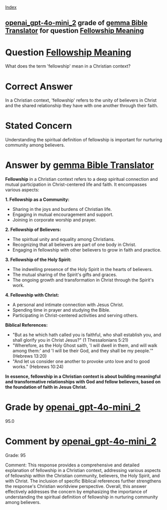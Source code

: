 
[Index](../../../../index.md)
## [openai_gpt-4o-mini_2](../../../grading_models/openai_gpt-4o-mini_2.md) grade of [gemma Bible Translator](../../../answering_models/gemma_Bible_Translator.md) for question [Fellowship Meaning](../../../questions/Fellowship_Meaning.md)

# Question [Fellowship Meaning](../../../questions/Fellowship_Meaning.md)
What does the term 'fellowship' mean in a Christian context?

# Correct Answer
In a Christian context, 'fellowship' refers to the unity of believers in Christ and the shared relationship they have with one another through their faith.

# Stated Concern
Understanding the spiritual definition of fellowship is important for nurturing community among believers.

# Answer by [gemma Bible Translator](../../../answering_models/gemma_Bible_Translator.md)
**Fellowship** in a Christian context refers to a deep spiritual connection and mutual participation in Christ-centered life and faith. It encompasses various aspects:

**1. Fellowship as a Community:**

* Sharing in the joys and burdens of Christian life.
* Engaging in mutual encouragement and support.
* Joining in corporate worship and prayer.

**2. Fellowship of Believers:**

* The spiritual unity and equality among Christians.
* Recognizing that all believers are part of one body in Christ.
* Engaging in fellowship with other believers to grow in faith and practice.

**3. Fellowship of the Holy Spirit:**

* The indwelling presence of the Holy Spirit in the hearts of believers.
* The mutual sharing of the Spirit's gifts and graces.
* The ongoing growth and transformation in Christ through the Spirit's work.

**4. Fellowship with Christ:**

* A personal and intimate connection with Jesus Christ.
* Spending time in prayer and studying the Bible.
* Participating in Christ-centered activities and serving others.

**Biblical References:**

* "But as he which hath called you is faithful, who shall establish you, and shall glorify you in Christ Jesus?" (1 Thessalonians 5:21)
* "Wherefore, as the Holy Ghost saith, 'I will dwell in them, and will walk among them:' and 'I will be their God, and they shall be my people.'" (Hebrews 13:20)
* "And let us consider one another to provoke unto love and to good works." (Hebrews 10:24)

**In essence, fellowship in a Christian context is about building meaningful and transformative relationships with God and fellow believers, based on the foundation of faith in Jesus Christ.**

# Grade by [openai_gpt-4o-mini_2](../../../grading_models/openai_gpt-4o-mini_2.md)
95.0

# Comment by [openai_gpt-4o-mini_2](../../../grading_models/openai_gpt-4o-mini_2.md)
Grade: 95

Comment: This response provides a comprehensive and detailed explanation of fellowship in a Christian context, addressing various aspects of fellowship within the Christian community, believers, the Holy Spirit, and with Christ. The inclusion of specific Biblical references further strengthens the response's Christian worldview perspective. Overall, this answer effectively addresses the concern by emphasizing the importance of understanding the spiritual definition of fellowship in nurturing community among believers.
